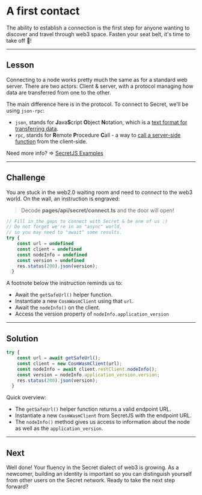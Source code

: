 # A first contact

The ability to establish a connection is the first step for anyone wanting to discover and travel through web3 space. Fasten your seat belt, it's time to take off 🚀!

------------------------

## Lesson

Connecting to a node works pretty much the same as for a standard web server. There are two actors: Client & server, with a protocol managing how data are transferred from one to the other.

The main difference here is in the protocol. To connect to Secret, we'll be using `json-rpc`: 
* `json`, stands for **J**ava**S**cript **O**bject **N**otation, which is a [text format for transferring data](https://www.w3schools.com/js/js_json_intro.asp).
* `rpc`, stands for **R**emote **P**rocedure **C**all - a way to [call a server-side function](https://en.wikipedia.org/wiki/Remote_procedure_call) from the client-side.


Need more info? => [SecretJS Examples](https://github.com/enigmampc/SecretJS-Templates)

------------------------

## Challenge

You are stuck in the web2.0 waiting room and need to *connect* to the web3 world. On the wall, an instruction is engraved:   
> Decode **pages/api/secret/connect.ts** and the door will open!

```typescript
// Fill in the gaps to connect with Secret & be one of us :)
// Do not forget we're in an "async" world,
// so you may need to "await" some results.
try {
    const url = undefined
    const client = undefined
    const nodeInfo = undefined
    const version = undefined
    res.status(200).json(version);
  }
```

A footnote below the instruction reminds us to: 
* Await the `getSafeUrl()` helper function.
* Instantiate a new `CosmWasmClient` using that `url`.
* Await the `nodeInfo()` on the client.
* Access the version property of `nodeInfo.application_version`

------------------------

## Solution

```typescript
try {
    const url = await getSafeUrl();
    const client = new CosmWasmClient(url);
    const nodeInfo = await client.restClient.nodeInfo();
    const version = nodeInfo.application_version.version;
    res.status(200).json(version);
  }
```

Quick overview:
* The `getSafeUrl()` helper function returns a valid endpoint URL.
* Instantiate a new `CosmWasmClient` from SecretJS with the endpoint URL.
* The `nodeInfo()` method gives us access to information about the node as well as the `application_version`.
------------------------

## Next

Well done! Your fluency in the Secret dialect of web3 is growing. As a newcomer, building an identity is important so you can distinguish yourself from other users on the Secret network. Ready to take the next step forward?
